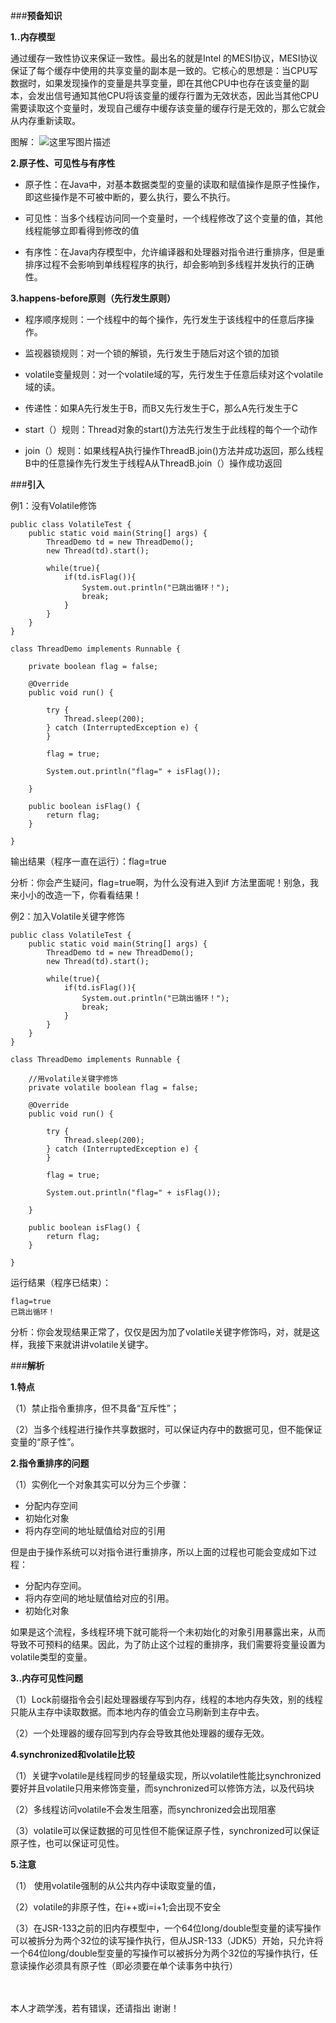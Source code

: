 ###**预备知识**

**1..内存模型**

通过缓存一致性协议来保证一致性。最出名的就是Intel 的MESI协议，MESI协议保证了每个缓存中使用的共享变量的副本是一致的。它核心的思想是：当CPU写数据时，如果发现操作的变量是共享变量，即在其他CPU中也存在该变量的副本，会发出信号通知其他CPU将该变量的缓存行置为无效状态，因此当其他CPU需要读取这个变量时，发现自己缓存中缓存该变量的缓存行是无效的，那么它就会从内存重新读取。

图解：
![这里写图片描述](http://img.blog.csdn.net/20170619160123383?watermark/2/text/aHR0cDovL2Jsb2cuY3Nkbi5uZXQvYmFpeWVfeGluZw==/font/5a6L5L2T/fontsize/400/fill/I0JBQkFCMA==/dissolve/70/gravity/SouthEast)

**2.原子性、可见性与有序性**

* 原子性：在Java中，对基本数据类型的变量的读取和赋值操作是原子性操作，即这些操作是不可被中断的，要么执行，要么不执行。

* 可见性：当多个线程访问同一个变量时，一个线程修改了这个变量的值，其他线程能够立即看得到修改的值

* 有序性：在Java内存模型中，允许编译器和处理器对指令进行重排序，但是重排序过程不会影响到单线程程序的执行，却会影响到多线程并发执行的正确性。

**3.happens-before原则（先行发生原则）**

* 程序顺序规则：一个线程中的每个操作，先行发生于该线程中的任意后序操作。

* 监视器锁规则：对一个锁的解锁，先行发生于随后对这个锁的加锁

* volatile变量规则：对一个volatile域的写，先行发生于任意后续对这个volatile域的读。

* 传递性：如果A先行发生于B，而B又先行发生于C，那么A先行发生于C

* start（）规则：Thread对象的start()方法先行发生于此线程的每个一个动作

* join（）规则：如果线程A执行操作ThreadB.join()方法并成功返回，那么线程B中的任意操作先行发生于线程A从ThreadB.join（）操作成功返回


###**引入**

例1：没有Volatile修饰

```
public class VolatileTest {
    public static void main(String[] args) {
        ThreadDemo td = new ThreadDemo();
        new Thread(td).start();

        while(true){
            if(td.isFlag()){
                System.out.println("已跳出循环！");
                break;
            }
        }
    }
}

class ThreadDemo implements Runnable {

    private boolean flag = false;

    @Override
    public void run() {

        try {
            Thread.sleep(200);
        } catch (InterruptedException e) {
        }

        flag = true;

        System.out.println("flag=" + isFlag());

    }

    public boolean isFlag() {
        return flag;
    }

}
```

输出结果（程序一直在运行）：flag=true

分析：你会产生疑问，flag=true啊，为什么没有进入到if 方法里面呢！别急，我来小小的改造一下，你看看结果！

例2：加入Volatile关键字修饰

```
public class VolatileTest {
    public static void main(String[] args) {
        ThreadDemo td = new ThreadDemo();
        new Thread(td).start();

        while(true){
            if(td.isFlag()){
                System.out.println("已跳出循环！");
                break;
            }
        }
    }
}

class ThreadDemo implements Runnable {

    //用volatile关键字修饰
    private volatile boolean flag = false;

    @Override
    public void run() {

        try {
            Thread.sleep(200);
        } catch (InterruptedException e) {
        }

        flag = true;

        System.out.println("flag=" + isFlag());

    }

    public boolean isFlag() {
        return flag;
    }

}
```

运行结果（程序已结束）：

```
flag=true
已跳出循环！
```

分析：你会发现结果正常了，仅仅是因为加了volatile关键字修饰吗，对，就是这样，我接下来就讲讲volatile关键字。

###**解析**

**1.特点**

（1）禁止指令重排序，但不具备“互斥性”；

（2）当多个线程进行操作共享数据时，可以保证内存中的数据可见，但不能保证变量的“原子性”。

**2.指令重排序的问题**

（1）实例化一个对象其实可以分为三个步骤：

* 分配内存空间
* 初始化对象
* 将内存空间的地址赋值给对应的引用

但是由于操作系统可以对指令进行重排序，所以上面的过程也可能会变成如下过程：

* 分配内存空间。
* 将内存空间的地址赋值给对应的引用。
* 初始化对象

如果是这个流程，多线程环境下就可能将一个未初始化的对象引用暴露出来，从而导致不可预料的结果。因此，为了防止这个过程的重排序，我们需要将变量设置为volatile类型的变量。


**3..内存可见性问题**

（1）Lock前缀指令会引起处理器缓存写到内存，线程的本地内存失效，别的线程只能从主存中读取数据。而本地内存的值会立马刷新到主存中去。

（2）一个处理器的缓存回写到内存会导致其他处理器的缓存无效。

**4.synchronized和volatile比较**

（1）关键字volatile是线程同步的轻量级实现，所以volatile性能比synchronized要好并且volatile只用来修饰变量，而synchronized可以修饰方法，以及代码块

（2）多线程访问volatile不会发生阻塞，而synchronized会出现阻塞

（3）volatile可以保证数据的可见性但不能保证原子性，synchronized可以保证原子性，也可以保证可见性。

**5.注意**

（1） 使用volatile强制的从公共内存中读取变量的值，

（2）volatile的非原子性，在i++或i=i+1;会出现不安全

（3）在JSR-133之前的旧内存模型中，一个64位long/double型变量的读写操作可以被拆分为两个32位的读写操作执行，但从JSR-133（JDK5）开始，只允许将一个64位long/double型变量的写操作可以被拆分为两个32位的写操作执行，任意读操作必须具有原子性（即必须要在单个读事务中执行）

<br>
<br>
本人才疏学浅，若有错误，还请指出 
谢谢！
